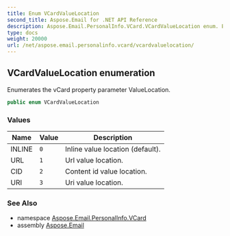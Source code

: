```yaml
---
title: Enum VCardValueLocation
second_title: Aspose.Email for .NET API Reference
description: Aspose.Email.PersonalInfo.VCard.VCardValueLocation enum. Enumerates the vCard property parameter ValueLocation
type: docs
weight: 20000
url: /net/aspose.email.personalinfo.vcard/vcardvaluelocation/
---
```

## VCardValueLocation enumeration

Enumerates the vCard property parameter ValueLocation.

```csharp
public enum VCardValueLocation
```

### Values

| Name | Value | Description |
| --- | --- | --- |
| INLINE | `0` | Inline value location (default). |
| URL | `1` | Url value location. |
| CID | `2` | Content id value location. |
| URI | `3` | Uri value location. |

### See Also

* namespace [Aspose.Email.PersonalInfo.VCard](../../aspose.email.personalinfo.vcard/)
* assembly [Aspose.Email](../../)


